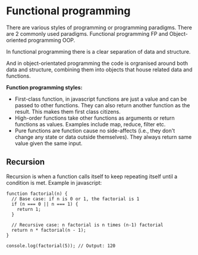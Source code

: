 # Functional programming

There are various styles of programming or programming paradigms. There are 2 commonly used paradigms. Functional programming FP and Object-oriented programming OOP.

In functional programming there is a clear separation of data and structure.

And in object-orientated programming the code is orgranised around both data and structure, combining them into objects that house related data and functions.

**Function programming styles:**

- First-class function, in javascript functions are just a value and can be passed to other functions. They can also return another function as the result. This makes them first class citizens.
- High-order functions take other functions as arguments or return functions as values. Examples include map, reduce, filter etc.
- Pure functions are function cause no side-affects (i.e., they don't change any state or data outside themselves). They always return same value given the same input.

## Recursion

Recursion is when a function calls itself to keep repeating itself until a condition is met.
Example in javascript:

```
function factorial(n) {
  // Base case: if n is 0 or 1, the factorial is 1
  if (n === 0 || n === 1) {
    return 1;
  }

  // Recursive case: n factorial is n times (n-1) factorial
  return n * factorial(n - 1);
}

console.log(factorial(5)); // Output: 120
```
